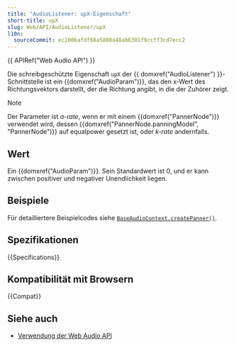 ```yaml
---
title: "AudioListener: upX-Eigenschaft"
short-title: upX
slug: Web/API/AudioListener/upX
l10n:
  sourceCommit: ec1006afdf68a5808a48ab6301f9ccff3cd7ecc2
---
```


{{ APIRef("Web Audio API") }}

Die schreibgeschützte Eigenschaft `upX` der {{ domxref("AudioListener") }}-Schnittstelle ist ein {{domxref("AudioParam")}}, das den x-Wert des Richtungsvektors darstellt, der die Richtung angibt, in die der Zuhörer zeigt.

> [!NOTE]
> Der Parameter ist _a-rate_, wenn er mit einem {{domxref("PannerNode")}} verwendet wird, dessen {{domxref("PannerNode.panningModel", "PannerNode")}} auf equalpower gesetzt ist, oder _k-rate_ andernfalls.

## Wert

Ein {{domxref("AudioParam")}}. Sein Standardwert ist 0, und er kann zwischen positiver und negativer Unendlichkeit liegen.

## Beispiele

Für detailliertere Beispielcodes siehe [`BaseAudioContext.createPanner()`](/de/docs/Web/API/BaseAudioContext/createPanner#examples).

## Spezifikationen

{{Specifications}}

## Kompatibilität mit Browsern

{{Compat}}

## Siehe auch

- [Verwendung der Web Audio API](/de/docs/Web/API/Web_Audio_API/Using_Web_Audio_API)
